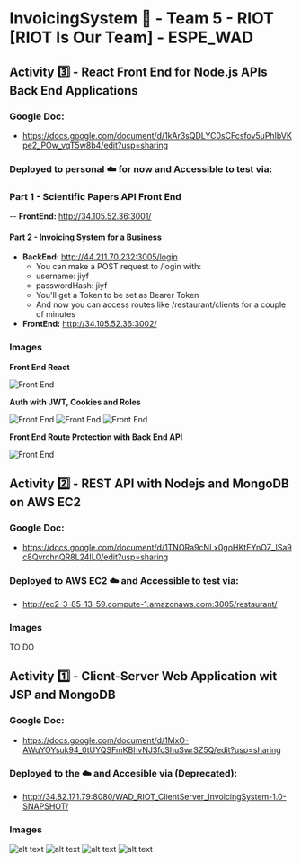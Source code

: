# InvoicingSystem 🧾 - Team 5 - RIOT [RIOT Is Our Team] - ESPE_WAD

## Activity 3️⃣ - React Front End for Node.js APIs Back End Applications

### Google Doc:
- https://docs.google.com/document/d/1kAr3sQDLYC0sCFcsfov5uPhIbVKpe2_POw_vqT5w8b4/edit?usp=sharing

### Deployed to personal ☁️ for now and Accessible to test via:

### Part 1 - Scientific Papers API Front End
-- **FrontEnd:** http://34.105.52.36:3001/

#### Part 2 - Invoicing System for a Business
- **BackEnd:** http://44.211.70.232:3005/login
  - You can make a POST request to /login with:
  - username: jiyf
  - passwordHash: jiyf
  - You'll get a Token to be set as Bearer Token
  - And now you can access routes like /restaurant/clients for a couple of minutes
- **FrontEnd:** http://34.105.52.36:3002/


### Images
**Front End React**

![Front End](https://i.imgur.com/zEGx32C.png)

**Auth with JWT, Cookies and Roles**

![Front End](https://i.imgur.com/xUrcuVT.png)
![Front End](https://i.imgur.com/r49pcM7.png)
![Front End](https://i.imgur.com/ttSIQ9d.png)

**Front End Route Protection with Back End API**

![Front End](https://i.imgur.com/fxd4CQC.png)


## Activity 2️⃣ - REST API with Nodejs and MongoDB on AWS EC2

### Google Doc:
- https://docs.google.com/document/d/1TNORa9cNLx0goHKtFYnOZ_lSa9c8QvrchnQR8L24IL0/edit?usp=sharing

### Deployed to AWS EC2 ☁️ and Accessible to test via:
- http://ec2-3-85-13-59.compute-1.amazonaws.com:3005/restaurant/

### Images

TO DO


## Activity 1️⃣ - Client-Server Web Application wit JSP and MongoDB

### Google Doc:
- https://docs.google.com/document/d/1MxO-AWqYOYsuk94_0tUYQSFmKBhvNJ3fcShuSwrSZ5Q/edit?usp=sharing

### Deployed to the ☁️ and Accesible via (Deprecated):
- http://34.82.171.79:8080/WAD_RIOT_ClientServer_InvoicingSystem-1.0-SNAPSHOT/

### Images
![alt text](https://i.imgur.com/yguVB03.png)
![alt text](https://i.imgur.com/hIpI8Cq.png)
![alt text](https://i.imgur.com/xWCxmUs.png)
![alt text](https://i.imgur.com/DIEtTM8.png)



